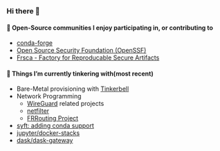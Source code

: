 ### Hi there 👋

#### 💬 Open-Source communities I enjoy participating in, or contributing to
* [conda-forge](https://github.com/conda-forge)
* [Open Source Security Foundation (OpenSSF)](https://github.com/ossf)
* [Frsca - Factory for Reproducable Secure Artifacts](https://github.com/buildsec/ssf)

#### 🔭 Things I’m currently tinkering with(most recent)
* Bare-Metal provisioning with [Tinkerbell](https://tinkerbell.org)
* Network Programming
  * [WireGuard](https://www.wireguard.com/repositories/) related projects
  * [netfilter](https://www.netfilter.org)
  * [FRRouting Project](https://frrouting.org)
* [syft: adding conda support](https://github.com/anchore/syft/issues/932)
* [jupyter/docker-stacks](https://github.com/jupyter/docker-stacks)
* [dask/dask-gateway](https://github.com/dask/dask-gateway)
<!--
**jvelando/jvelando** is a ✨ _special_ ✨ repository because its `README.md` (this file) appears on your profile.

Here are some ideas to get you started:

- 🔭 I’m currently working on ...
- 🌱 I’m currently learning ...
- 👯 I’m looking to collaborate on ...
- 🤔 I’m looking for help with ...
- 💬 Ask me about ...
- 📫 How to reach me: ...
- 😄 Pronouns: ...
- ⚡ Fun fact: ...
-->


